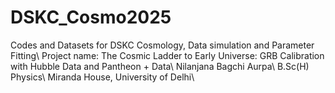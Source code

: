# DSKC_Cosmo2025
Codes and Datasets for DSKC Cosmology, Data simulation and Parameter Fitting\\
Project name: The Cosmic Ladder to Early Universe: GRB Calibration with Hubble Data and Pantheon + Data\\
Nilanjana Bagchi Aurpa\\
B.Sc(H) Physics\\
Miranda House, University of Delhi\\
